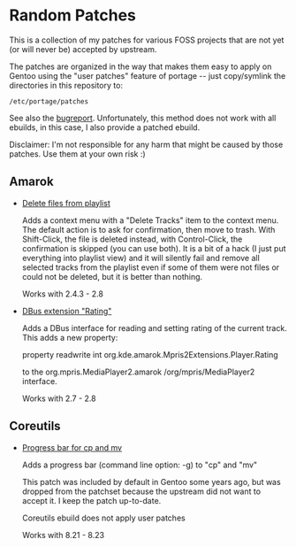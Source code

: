 Random Patches
==============

This is a collection of my patches for various FOSS projects that are not yet (or will never be)
accepted by upstream.

The patches are organized in the way that makes them easy to apply on Gentoo using the "user
patches" feature of portage -- just copy/symlink the directories in this repository to:

    /etc/portage/patches

See also the [bugreport](http://bugs.gentoo.org/show_bug.cgi?id=349707#c11).
Unfortunately, this method does not work with all ebuilds, in this case, I also provide a patched
ebuild.


Disclaimer:
I'm not responsible for any harm that might be caused by those patches.  Use them at your own risk :)


Amarok
------

*   [Delete files from playlist](https://bugs.kde.org/show_bug.cgi?id=170999)
    
    Adds a context menu with a "Delete Tracks" item to the context menu.  The default action is to
    ask for confirmation, then move to trash.  With Shift-Click, the file is deleted instead, with
    Control-Click, the confirmation is skipped (you can use both).  It is a bit of a hack (I just
    put everything into playlist view) and it will silently fail and remove all selected tracks from
    the playlist even if some of them were not files or could not be deleted, but it is better than
    nothing.
    
    Works with 2.4.3 - 2.8

*   [DBus extension "Rating"](https://bugs.kde.org/show_bug.cgi?id=325021)
    
    Adds a DBus interface for reading and setting rating of the current track. This adds a new
    property:

    property readwrite int org.kde.amarok.Mpris2Extensions.Player.Rating

    to the org.mpris.MediaPlayer2.amarok /org/mpris/MediaPlayer2 interface.

    Works with 2.7 - 2.8


Coreutils
---------

*   [Progress bar for cp and mv](http://lists.gnu.org/archive/html/bug-coreutils/2003-08/msg00114.html)
    
    Adds a progress bar (command line option: -g) to "cp" and "mv"
    
    This patch was included by default in Gentoo some years ago, but was dropped from the patchset
    because the upstream did not want to accept it.
    I keep the patch up-to-date.
    
    Coreutils ebuild does not apply user patches
    
    Works with 8.21 - 8.23


